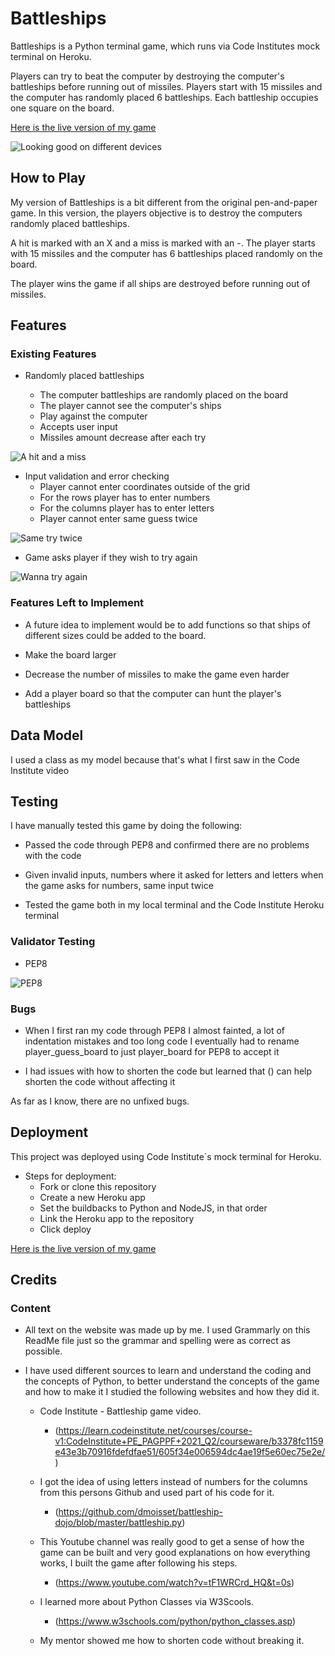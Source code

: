 # Battleships

Battleships is a Python terminal game, which runs via Code Institutes mock terminal on Heroku.

Players can try to beat the computer by destroying the computer's battleships before running out of missiles. Players start with 15 missiles and the computer has randomly placed 6 battleships. Each battleship occupies one square on the board.

[Here is the live version of my game](https://cda-battleships.herokuapp.com/)

![Looking good on different devices](https://raw.githubusercontent.com/deagustinchristian/battleships/main/assets/images/terminal.png)

## How to Play

My version of Battleships is a bit different from the original pen-and-paper game. In this version, the players objective is to destroy the computers randomly placed battleships.

A hit is marked with an X and a miss is marked with an -. The player starts with 15 missiles and the computer has 6 battleships placed randomly on the board.

The player wins the game if all ships are destroyed before running out of missiles.

## Features 

### Existing Features

- Randomly placed battleships

    - The computer battleships are randomly placed on the board
    - The player cannot see the computer's ships
    - Play against the computer
    - Accepts user input
    - Missiles amount decrease after each try

![A hit and a miss](https://raw.githubusercontent.com/deagustinchristian/battleships/main/assets/images/hitmiss.jpeg)

- Input validation and error checking
    - Player cannot enter coordinates outside of the grid
    - For the rows player has to enter numbers
    - For the columns player has to enter letters
    - Player cannot enter same guess twice

![Same try twice](https://raw.githubusercontent.com/deagustinchristian/battleships/main/assets/images/sametrytwice.jpeg)

- Game asks player if they wish to try again

![Wanna try again](https://raw.githubusercontent.com/deagustinchristian/battleships/main/assets/images/Endgame.jpeg)

### Features Left to Implement

- A future idea to implement would be to add functions so that ships of different sizes could be added to the board.

- Make the board larger

- Decrease the number of missiles to make the game even harder

- Add a player board so that the computer can hunt the player's battleships

## Data Model

I used a class as my model because that's what I first saw in the Code Institute video


## Testing 

I have manually tested this game by doing the following:

- Passed the code through PEP8 and confirmed there are no problems with the code

- Given invalid inputs, numbers where it asked for letters and letters when the game asks for numbers, same input twice

- Tested the game both in my local terminal and the Code Institute Heroku terminal


### Validator Testing 

- PEP8

![PEP8](https://raw.githubusercontent.com/deagustinchristian/battleships/main/assets/images/PEP8.jpeg)

###  Bugs
- When I first ran my code through PEP8 I almost fainted, a lot of indentation mistakes and too long code I eventually had to rename player_guess_board to just player_board for PEP8 to accept it

- I had issues with how to shorten the code but learned that () can help shorten the code without affecting it

As far as I know, there are no unfixed bugs. 

## Deployment
 
This project was deployed using Code Institute´s mock terminal for Heroku.

- Steps for deployment: 
  - Fork or clone this repository
  - Create a new Heroku app
  - Set the buildbacks to Python and NodeJS, in that order
  - Link the Heroku app to the repository
  - Click deploy

[Here is the live version of my game](https://cda-battleships.herokuapp.com/) 


## Credits 


### Content 

- All text on the website was made up by me. I used Grammarly on this ReadMe file just so the grammar and spelling were as correct as possible.

- I have used different sources to learn and understand the coding and the concepts of Python, to better understand the concepts of the game and how to make it I studied the following websites and how they did it.

    - Code Institute - Battleship game video.
        - (https://learn.codeinstitute.net/courses/course-v1:CodeInstitute+PE_PAGPPF+2021_Q2/courseware/b3378fc1159e43e3b70916fdefdfae51/605f34e006594dc4ae19f5e60ec75e2e/)


    - I got the idea of using letters instead of numbers for the columns from this persons Github and used part of his code for it.
        - (https://github.com/dmoisset/battleship-dojo/blob/master/battleship.py)


    - This Youtube channel was really good to get a sense of how the game can be built and very good explanations on how everything works, I built the game after following his steps.
        - (https://www.youtube.com/watch?v=tF1WRCrd_HQ&t=0s)


    - I learned more about Python Classes via W3Scools.
        - (https://www.w3schools.com/python/python_classes.asp)


    - My mentor showed me how to shorten code without breaking it.
